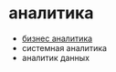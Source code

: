 # аналитика 
- [бизнес аналитика](https://habr.com/en/post/598251/) 
- системная аналитика
- аналитик данных
